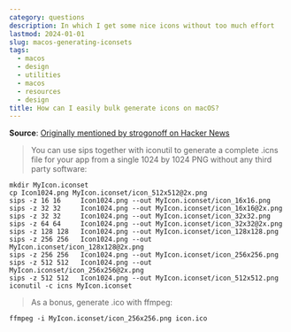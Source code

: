 ```yaml
---
category: questions
description: In which I get some nice icons without too much effort
lastmod: 2024-01-01
slug: macos-generating-iconsets
tags:
  - macos
  - design
  - utilities
  - macos
  - resources
  - design
title: How can I easily bulk generate icons on macOS?
---
```

**Source**: [Originally mentioned by strogonoff on Hacker News](https://news.ycombinator.com/item?id=36495008)

> You can use sips together with iconutil to generate a complete .icns file for your app from a single 1024 by 1024 PNG without any third party software:

```shell
mkdir MyIcon.iconset
cp Icon1024.png MyIcon.iconset/icon_512x512@2x.png
sips -z 16 16     Icon1024.png --out MyIcon.iconset/icon_16x16.png
sips -z 32 32     Icon1024.png --out MyIcon.iconset/icon_16x16@2x.png
sips -z 32 32     Icon1024.png --out MyIcon.iconset/icon_32x32.png
sips -z 64 64     Icon1024.png --out MyIcon.iconset/icon_32x32@2x.png
sips -z 128 128   Icon1024.png --out MyIcon.iconset/icon_128x128.png
sips -z 256 256   Icon1024.png --out MyIcon.iconset/icon_128x128@2x.png
sips -z 256 256   Icon1024.png --out MyIcon.iconset/icon_256x256.png
sips -z 512 512   Icon1024.png --out MyIcon.iconset/icon_256x256@2x.png
sips -z 512 512   Icon1024.png --out MyIcon.iconset/icon_512x512.png
iconutil -c icns MyIcon.iconset
```

> As a bonus, generate .ico with ffmpeg:

```shell
ffmpeg -i MyIcon.iconset/icon_256x256.png icon.ico
```
